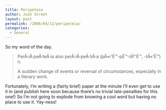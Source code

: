 ```yaml
---
title: Peripeteia
author: Josh Street
layout: post
permalink: /2006/04/11/peripeteia/
categories:
  - General
---
```

So my word of the day.

> PerÂ·iÂ·peÂ·teÂ·ia also perÂ·iÂ·peÂ·tiÂ·a (pÄ•r&#8217;É™-pÉ™-tÄ“&#8217;É™, -tÄ«&#8217;É™)  
> n.
> 
> A sudden change of events or reversal of circumstances, especially in a literary work.

Fortunately, I&#8217;m writing a (fairly brief) paper at the minute I&#8217;ll even get to use it in (and publish here soon because there&#8217;s no trivial late-penalties for this one!) So I&#8217;m not going to explode from knowing a cool word but having no place to use it. Yay-ness!